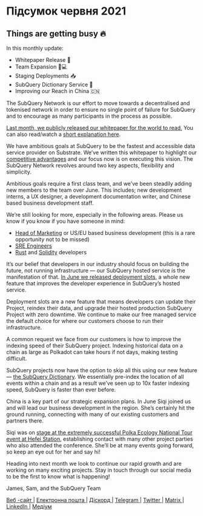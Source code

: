 # Підсумок червня 2021

## Things are getting busy 🔥

In this monthly update:

-   Whitepaper Release 🎊
-   Team Expansion 👩💻
-   Staging Deployments 📥
-   SubQuery Dictionary Service 📖
-   Improving our Reach in China 🇨🇳

The SubQuery Network is our effort to move towards a decentralised and tokenised network in order to ensure no single point of failure for SubQuery and to encourage as many participants in the process as possible.

[Last month, we publicly released our whitepaper for the world to read.](https://static.subquery.network/whitepaper.pdf) You can also read/watch a [short explanation here](https://subquery.medium.com/the-subquery-network-a-summary-46cde0acb010).

We have ambitious goals at SubQuery to be the fastest and accessible data service provider on Substrate. We’ve written this whitepaper to highlight our [competitive advantages](https://subquery.medium.com/subquery-network-our-goals-and-competitive-advantages-a6efdd544be4) and our focus now is on executing this vision. The SubQuery Network revolves around two key aspects, flexibility and simplicity.

Ambitious goals require a first class team, and we’ve been steadily adding new members to the team over June. This includes; new development interns, a UX designer, a development documentation writer, and Chinese based business development staff.

We’re still looking for more, especially in the following areas. Please us know if you know if you have someone in mind:

-   [Head of Marketing](https://angel.co/company/subquery/jobs/1494376-head-of-marketing) or US/EU based business development (this is a rare opportunity not to be missed)
-   [SRE Engineers](https://angel.co/company/subquery/jobs/1497942-site-reliability-engineer)
-   [Rust](https://angel.co/company/subquery/jobs/1494414-rust-developer) and [Solidity](https://angel.co/company/subquery/jobs/1494435-solidity-developer) developers

It’s our belief that developers in our industry should focus on building the future, not running infrastructure — our SubQuery hosted service is the manifestation of that. [In June we released deployment slots](https://subquery.medium.com/deployment-slots-are-here-subquery-projects-4fe2629f8858), a whole new feature that improves the developer experience in SubQuery’s hosted service.

Deployment slots are a new feature that means developers can update their Project, reindex their data, and upgrade their hosted production SubQuery Project with zero downtime. We continue to make our free managed service the default choice for where our customers choose to run their infrastructure.

A common request we face from our customers is how to improve the indexing speed of their SubQuery project. Indexing historical data on a chain as large as Polkadot can take hours if not days, making testing difficult.

SubQuery projects now have the option to skip all this using our new feature — [the SubQuery Dictionary](https://subquery.medium.com/subquerys-just-got-a-lot-faster-with-the-dictionary-8a7a1447574). We essentially pre-index the location of all events within a chain and as a result we’ve seen up to 10x faster indexing speed, SubQuery is faster than ever before.

China is a key part of our strategic expansion plans. In June Siqi joined us and will lead our business development in the region. She’s certainly hit the ground running, connecting with many of our existing customers and partners there.

Siqi was on [stage at the extremely successful Polka Ecology National Tour event at Hefei Station](https://twitter.com/SubQueryNetwork/status/1409696588465721348), establishing contact with many other project parties who also attended the conference. She’ll be at many events going forward, so keep an eye out for her and say hi!

Heading into next month we look to continue our rapid growth and are working on many exciting projects. Stay in touch through our social media to be the first to know what is happening!

James, Sam, and the SubQuery Team

[ Веб -сайт ](https://subquery.network/) | [ Електронна пошта ](mailto:hello@subquery.network) | [ Діскорд ](https://discord.com/invite/78zg8aBSMG) | [ Telegram ](https://t.me/subquerynetwork) | [ Twitter ](https://twitter.com/subquerynetwork) | [ Мatrix ](https://matrix.to/#/#subquery:matrix.org) | [ LinkedIn ](https://www.linkedin.com/company/subquery) | [ Медіум ](https://subquery.medium.com/)